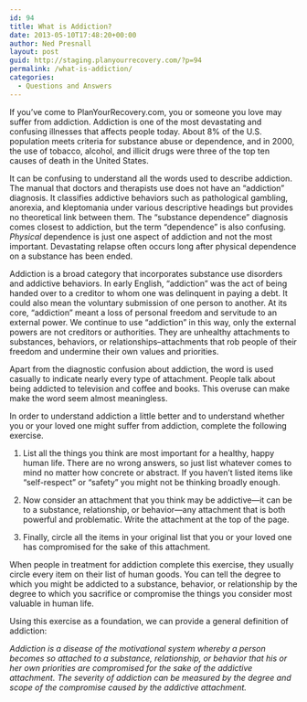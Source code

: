 ```yaml
---
id: 94
title: What is Addiction?
date: 2013-05-10T17:48:20+00:00
author: Ned Presnall
layout: post
guid: http://staging.planyourrecovery.com/?p=94
permalink: /what-is-addiction/
categories:
  - Questions and Answers
---
```

If you’ve come to PlanYourRecovery.com, you or someone you love may suffer from addiction. Addiction is one of the most devastating and confusing illnesses that affects people today. About 8% of the U.S. population meets criteria for substance abuse or dependence, and in 2000, the use of tobacco, alcohol, and illicit drugs were three of the top ten causes of death in the United States.

It can be confusing to understand all the words used to describe addiction. The manual that doctors and therapists use does not have an &#8220;addiction&#8221; diagnosis. It classifies addictive behaviors such as pathological gambling, anorexia, and kleptomania under various descriptive headings but provides no theoretical link between them. The “substance dependence” diagnosis comes closest to addiction, but the term “dependence” is also confusing. _Physical_ dependence is just one aspect of addiction and not the most important. Devastating relapse often occurs long after physical dependence on a substance has been ended.

Addiction is a broad category that incorporates substance use disorders and addictive behaviors. In early English, “addiction” was the act of being handed over to a creditor to whom one was delinquent in paying a debt. It could also mean the voluntary submission of one person to another. At its core, “addiction” meant a loss of personal freedom and servitude to an external power. We continue to use &#8220;addiction&#8221; in this way, only the external powers are not creditors or authorities. They are unhealthy attachments to substances, behaviors, or relationships&#8211;attachments that rob people of their freedom and undermine their own values and priorities.

Apart from the diagnostic confusion about addiction, the word is used casually to indicate nearly every type of attachment. People talk about being addicted to television and coffee and books. This overuse can make make the word seem almost meaningless.

In order to understand addiction a little better and to understand whether you or your loved one might suffer from addiction, complete the following exercise.

1) List all the things you think are most important for a healthy, happy human life. There are no wrong answers, so just list whatever comes to mind no matter how concrete or abstract. If you haven’t listed items like “self-respect” or &#8220;safety&#8221; you might not be thinking broadly enough.

2) Now consider an attachment that you think may be addictive—it can be to a substance, relationship, or behavior—any attachment that is both powerful and problematic. Write the attachment at the top of the page.

3) Finally, circle all the items in your original list that you or your loved one has compromised for the sake of this attachment.

When people in treatment for addiction complete this exercise, they usually circle every item on their list of human goods. You can tell the degree to which you might be addicted to a substance, behavior, or relationship by the degree to which you sacrifice or compromise the things you consider most valuable in human life.

Using this exercise as a foundation, we can provide a general definition of addiction:

_Addiction is a disease of the motivational system whereby a person becomes so attached to a substance, relationship, or behavior that his or her own priorities are compromised for the sake of the addictive attachment. The severity of addiction can be measured by the degree and scope of the compromise caused by the addictive attachment._